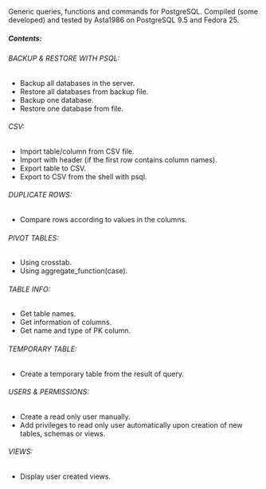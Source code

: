 Generic queries, functions and commands for PostgreSQL.
Compiled (some developed) and tested by Asta1986 on PostgreSQL 9.5 and Fedora 25.

##### Contents:
###### BACKUP & RESTORE WITH PSQL:
* Backup all databases in the server.
* Restore all databases from backup file.
* Backup one database.
* Restore one database from file.

###### CSV:
* Import table/column from CSV file.
* Import with header (if the first row contains column names).
* Export table to CSV.
* Export to CSV from the shell with psql.

###### DUPLICATE ROWS:
* Compare rows according to values in the columns.

###### PIVOT TABLES:
* Using crosstab.
* Using aggregate_function(case).

###### TABLE INFO:
* Get table names.
* Get information of columns.
* Get name and type of PK column.

###### TEMPORARY TABLE:
* Create a temporary table from the result of query.

###### USERS & PERMISSIONS:
* Create a read only user manually.
* Add privileges to read only user automatically upon creation of new tables, schemas or views.

###### VIEWS:
* Display user created views.
